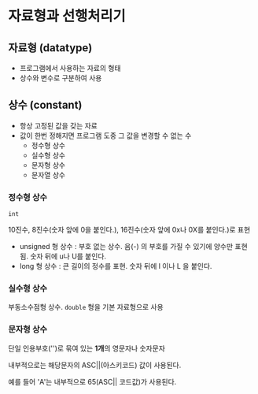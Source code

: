# 자료형과 선행처리기

## 자료형 (datatype)

* 프로그램에서 사용하는 자료의 형태
* 상수와 변수로 구분하여 사용

## 상수 (constant)

* 항상 고정된 값을 갖는 자료
* 값이 한번 정해지면 프로그램 도중 그 값을 변경할 수 없는 수
  * 정수형 상수
  * 실수형 상수
  * 문자형 상수
  * 문자열 상수

### 정수형 상수

`int`

10진수, 8진수(숫자 앞에 0을 붙인다.), 16진수(숫자 앞에 0x나 0X를 붙인다.)로 표현

* unsigned 형 상수 : 부호 없는 상수. 음(-) 의 부호를 가질 수 있기에 양수만 표현 됨. 숫자 뒤에 u나 U를 붙인다.
* long 형 상수 : 큰 길이의 정수를 표현. 숫자 뒤에 l 이나 L 을 붙인다.


### 실수형 상수

부동소수점형 상수. `double` 형을 기본 자료형으로 사용

### 문자형 상수

단일 인용부호('')로 묶여 있는 **1개**의 영문자나 숫자문자

내부적으로는 해당문자의 ASC||(아스키코드) 값이 사용된다.

예를 들어 'A'는 내부적으로 65(ASC|| 코드값)가 사용된다.
